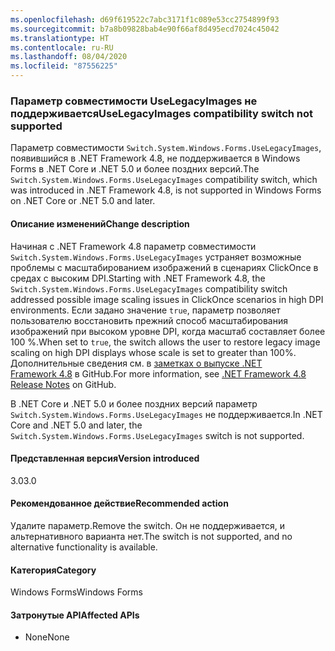 ```yaml
---
ms.openlocfilehash: d69f619522c7abc3171f1c089e53cc2754899f93
ms.sourcegitcommit: b7a8b09828bab4e90f66af8d495ecd7024c45042
ms.translationtype: HT
ms.contentlocale: ru-RU
ms.lasthandoff: 08/04/2020
ms.locfileid: "87556225"
---
```

### <a name="uselegacyimages-compatibility-switch-not-supported"></a><span data-ttu-id="97f16-101">Параметр совместимости UseLegacyImages не поддерживается</span><span class="sxs-lookup"><span data-stu-id="97f16-101">UseLegacyImages compatibility switch not supported</span></span>

<span data-ttu-id="97f16-102">Параметр совместимости `Switch.System.Windows.Forms.UseLegacyImages`, появившийся в .NET Framework 4.8, не поддерживается в Windows Forms в .NET Core и .NET 5.0 и более поздних версий.</span><span class="sxs-lookup"><span data-stu-id="97f16-102">The `Switch.System.Windows.Forms.UseLegacyImages` compatibility switch, which was introduced in .NET Framework 4.8, is not supported in Windows Forms on .NET Core or .NET 5.0 and later.</span></span>

#### <a name="change-description"></a><span data-ttu-id="97f16-103">Описание изменений</span><span class="sxs-lookup"><span data-stu-id="97f16-103">Change description</span></span>

<span data-ttu-id="97f16-104">Начиная с .NET Framework 4.8 параметр совместимости `Switch.System.Windows.Forms.UseLegacyImages` устраняет возможные проблемы с масштабированием изображений в сценариях ClickOnce в средах с высоким DPI.</span><span class="sxs-lookup"><span data-stu-id="97f16-104">Starting with .NET Framework 4.8, the `Switch.System.Windows.Forms.UseLegacyImages` compatibility switch addressed possible image scaling issues in ClickOnce scenarios in high DPI environments.</span></span> <span data-ttu-id="97f16-105">Если задано значение `true`, параметр позволяет пользователю восстановить прежний способ масштабирования изображений при высоком уровне DPI, когда масштаб составляет более 100 %.</span><span class="sxs-lookup"><span data-stu-id="97f16-105">When set to `true`, the switch allows the user to restore legacy image scaling on high DPI displays whose scale is set to greater than 100%.</span></span> <span data-ttu-id="97f16-106">Дополнительные сведения см. в [заметках о выпуске .NET Framework 4.8](https://github.com/microsoft/dotnet/blob/master/releases/net48/dotnet48-changes.md#clickonce) в GitHub.</span><span class="sxs-lookup"><span data-stu-id="97f16-106">For more information, see [.NET Framework 4.8 Release Notes](https://github.com/microsoft/dotnet/blob/master/releases/net48/dotnet48-changes.md#clickonce) on GitHub.</span></span>

<span data-ttu-id="97f16-107">В .NET Core и .NET 5.0 и более поздних версий параметр `Switch.System.Windows.Forms.UseLegacyImages` не поддерживается.</span><span class="sxs-lookup"><span data-stu-id="97f16-107">In .NET Core and .NET 5.0 and later, the `Switch.System.Windows.Forms.UseLegacyImages` switch is not supported.</span></span>

#### <a name="version-introduced"></a><span data-ttu-id="97f16-108">Представленная версия</span><span class="sxs-lookup"><span data-stu-id="97f16-108">Version introduced</span></span>

<span data-ttu-id="97f16-109">3.0</span><span class="sxs-lookup"><span data-stu-id="97f16-109">3.0</span></span>

#### <a name="recommended-action"></a><span data-ttu-id="97f16-110">Рекомендованное действие</span><span class="sxs-lookup"><span data-stu-id="97f16-110">Recommended action</span></span>

<span data-ttu-id="97f16-111">Удалите параметр.</span><span class="sxs-lookup"><span data-stu-id="97f16-111">Remove the switch.</span></span> <span data-ttu-id="97f16-112">Он не поддерживается, и альтернативного варианта нет.</span><span class="sxs-lookup"><span data-stu-id="97f16-112">The switch is not supported, and no alternative functionality is available.</span></span>

#### <a name="category"></a><span data-ttu-id="97f16-113">Категория</span><span class="sxs-lookup"><span data-stu-id="97f16-113">Category</span></span>

<span data-ttu-id="97f16-114">Windows Forms</span><span class="sxs-lookup"><span data-stu-id="97f16-114">Windows Forms</span></span>

#### <a name="affected-apis"></a><span data-ttu-id="97f16-115">Затронутые API</span><span class="sxs-lookup"><span data-stu-id="97f16-115">Affected APIs</span></span>

- <span data-ttu-id="97f16-116">None</span><span class="sxs-lookup"><span data-stu-id="97f16-116">None</span></span>

<!-- 

#### Affected APIs

- Not detectable via API analysis

-->
